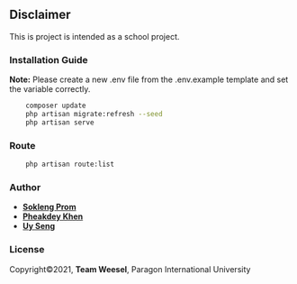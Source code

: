 ## Disclaimer ##
This is project is intended as a school project.
### Installation Guide
**Note:** Please create a new .env file from the .env.example template and set the variable correctly.

```bash
    composer update
    php artisan migrate:refresh --seed
    php artisan serve
```
### Route
```bash
    php artisan route:list
```

### Author
- **[Sokleng Prom](https://gitlab.com/sokLeng-Prom)**
- **[Pheakdey Khen](https://gitlab.com/khenpheakdey)**
- **[Uy Seng](https://gitlab.com/nova44056)**

### License
Copyright&copy;2021, **Team Weesel**, Paragon International University
